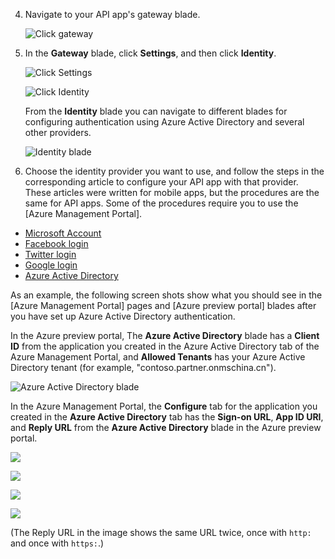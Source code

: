 4. Navigate to your API app's gateway blade.

	![Click gateway](./media/app-service-api-gateway-config-auth/gateway.png)

7. In the **Gateway** blade, click **Settings**, and then click **Identity**.

	![Click Settings](./media/app-service-api-gateway-config-auth/clicksettingsingateway.png)

	![Click Identity](./media/app-service-api-gateway-config-auth/clickidentity.png)

	From the **Identity** blade you can navigate to different blades for configuring authentication using Azure Active Directory and several other providers.

	![Identity blade](./media/app-service-api-gateway-config-auth/identityblade.png)
  
3. Choose the identity provider you want to use, and follow the steps in the corresponding article to configure your API app with that provider. These articles were written for mobile apps, but the procedures are the same for API apps. Some of the procedures require you to use the [Azure Management Portal]. 

 - [Microsoft Account](app-service-mobile-how-to-configure-microsoft-authentication-preview)
 - [Facebook login](app-service-mobile-how-to-configure-facebook-authentication-preview)
 - [Twitter login](app-service-mobile-how-to-configure-twitter-authentication-preview)
 - [Google login](app-service-mobile-how-to-configure-google-authentication-preview)
 - [Azure Active Directory](app-service-mobile-how-to-configure-active-directory-authentication-preview)

As an example, the following screen shots show what you should see in the [Azure Management Portal] pages and [Azure preview portal] blades after you have set up Azure Active Directory authentication.

In the Azure preview portal, The **Azure Active Directory** blade has a **Client ID** from the application you created in the Azure Active Directory tab of the Azure Management Portal, and **Allowed Tenants** has your Azure Active Directory tenant (for example, "contoso.partner.onmschina.cn").

![Azure Active Directory blade](./media/app-service-api-gateway-config-auth/tdinaadblade.png)

In the Azure Management Portal, the **Configure** tab for the application you created in the **Azure Active Directory** tab has the **Sign-on URL**, **App ID URI**, and **Reply URL** from the **Azure Active Directory** blade in the Azure preview portal.

![](./media/app-service-api-gateway-config-auth/oldportal1.png)

![](./media/app-service-api-gateway-config-auth/oldportal2.png)

![](./media/app-service-api-gateway-config-auth/oldportal3.png)

![](./media/app-service-api-gateway-config-auth/oldportal4.png)

(The Reply URL in the image shows the same URL twice, once with `http:` and once with `https:`.)
